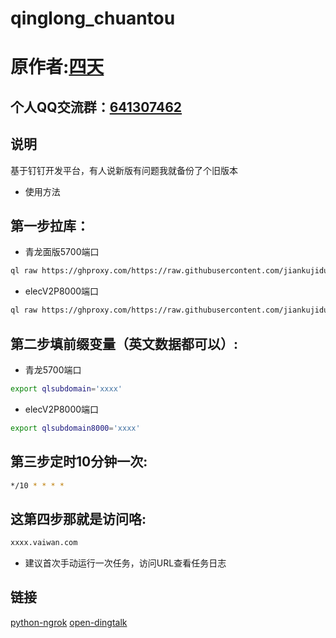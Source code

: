 # qinglong_chuantou

# 原作者:[四天](https://gitee.com/lstcml)

## 个人QQ交流群：[641307462](https://qm.qq.com/cgi-bin/qm/qr?k=B5meSMnKmXOIACK9VyWTYjIxdLWpSbRm&authKey=EMQROjU6NjgLUwmHnYJF052JFdpfBq7mB+nNuC5JRxk5JZyFbbFzgT1fSzAq4vHB&noverify=0)

## 说明

基于钉钉开发平台，有人说新版有问题我就备份了个旧版本

* 使用方法
## 第一步拉库：
* 青龙面版5700端口
```sh
ql raw https://ghproxy.com/https://raw.githubusercontent.com/jiankujidu/chuantou/main/1.3/chuantou.py
```
* elecV2P8000端口
```sh
ql raw https://ghproxy.com/https://raw.githubusercontent.com/jiankujidu/chuantou/main/1.3/chuantou8000.py
```

## 第二步填前缀变量（英文数据都可以）:
* 青龙5700端口
```sh
export qlsubdomain='xxxx'
```
* elecV2P8000端口
```sh
export qlsubdomain8000='xxxx'
```
## 第三步定时10分钟一次:
```sh
*/10 * * * *
```
## 这第四步那就是访问咯:
```sh
xxxx.vaiwan.com
```

* 建议首次手动运行一次任务，访问URL查看任务日志


## 链接
[python-ngrok](https://github.com/hauntek/python-ngrok)
[open-dingtalk](https://github.com/open-dingtalk/pierced)


